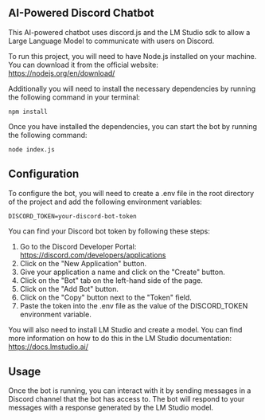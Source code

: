 ## AI-Powered Discord Chatbot
This AI-powered chatbot uses discord.js and the LM Studio sdk to allow a Large Language Model to communicate with users on Discord.

To run this project, you will need to have Node.js installed on your machine. You can download it from the official website: https://nodejs.org/en/download/

Additionally you will need to install the necessary dependencies by running the following command in your terminal:
```
npm install
```
Once you have installed the dependencies, you can start the bot by running the following command:
```
node index.js
```
## Configuration
To configure the bot, you will need to create a .env file in the root directory of the project and add the following environment variables:
```
DISCORD_TOKEN=your-discord-bot-token
```
You can find your Discord bot token by following these steps:
1. Go to the Discord Developer Portal: https://discord.com/developers/applications
2. Click on the "New Application" button.
3. Give your application a name and click on the "Create" button.
4. Click on the "Bot" tab on the left-hand side of the page.
5. Click on the "Add Bot" button.
6. Click on the "Copy" button next to the "Token" field.
7. Paste the token into the .env file as the value of the DISCORD_TOKEN environment variable.

You will also need to install LM Studio and create a model. You can find more information on how to do this in the LM Studio documentation: https://docs.lmstudio.ai/

## Usage
Once the bot is running, you can interact with it by sending messages in a Discord channel that the bot has access to. The bot will respond to your messages with a response generated by the LM Studio model.
